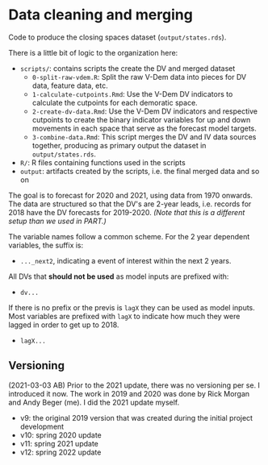 Data cleaning and merging
=========================

Code to produce the closing spaces dataset (`output/states.rds`). 

There is a little bit of logic to the organization here:

- `scripts/`: contains scripts the create the DV and merged dataset
  + `0-split-raw-vdem.R`: Split the raw V-Dem data into pieces for DV data, feature data, etc.  
  + `1-calculate-cutpoints.Rmd`: Use the V-Dem DV indicators to calculate the cutpoints for each demoratic space.
  + `2-create-dv-data.Rmd`: Use the V-Dem DV indicators and respective cutpoints to create the binary indicator variables for up and down movements in each space that serve as the forecast model targets. 
  + `3-combine-data.Rmd`: This script merges the DV and IV data sources together, producing as primary output the dataset in `output/states.rds`. 
- `R/`: R files containing functions used in the scripts
- `output`: artifacts created by the scripts, i.e. the final merged data and so on

The goal is to forecast for 2020 and 2021, using data from 1970 onwards. The data are structured so that the DV's are 2-year leads, i.e. records for 2018 have the DV forecasts for 2019-2020. *(Note that this is a different setup than we used in PART.)*

The variable names follow a common scheme. For the 2 year dependent variables, the suffix is:

  - `..._next2`, indicating a event of interest within the next 2 years.

All DVs that **should not be used** as model inputs are prefixed with:

  - `dv...`

If there is no prefix or the previs is `lagX` they can be used as model inputs. Most variables are prefixed with `lagX` to indicate how much they were lagged in order to get up to 2018. 

  - `lagX...`

## Versioning

(2021-03-03 AB) Prior to the 2021 update, there was no versioning per se. I introduced it now. The work in 2019 and 2020 was done by Rick Morgan and Andy Beger (me). I did the 2021 update myself. 

- v9: the original 2019 version that was created during the initial project development
- v10: spring 2020 update
- v11: spring 2021 update
- v12: spring 2022 update

